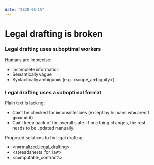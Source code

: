 ```yaml
---
date: "2020-06-15"
---
```


# Legal drafting is broken

### Legal drafting uses suboptimal workers

Humans are imprecise:
* Incomplete information
* Semantically vague
* Syntactically ambiguous (e.g. <scope_ambiguity>)

### Legal drafting uses a suboptimal format
Plain text is lacking:
* Can't be checked for inconsistencies (except by humans who aren't good at it)
* Can't keep track of the overall state. If one thing changes, the rest needs to be updated manually.

Proposed solutions to fix legal drafting:

- <normalized_legal_drafting>
- <spreadsheets_for_law>
- <computable_contracts>
